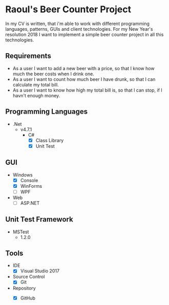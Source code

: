 # Raoul's Beer Counter Project

In my CV is written, that i'm able to work with different programming languages, patterns, GUIs and client technologies.
For my New Year's resolution 2018 I want to implement a simple beer counter project in all this technologies.

## Requirements 

* As a user I want to add a new beer with a price, so that I know how much the beer costs when I drink one.
* As a user I want to count how much beer I have drunk, so that I can calculate my total bill.
* As a user I want to know how high my total bill is, so that I can stop, if I havn't enough money. 

## Programming Languages
* .Net
	* v4.7.1
		* C#
			* [x] Class Library
			* [x] Unit Test
## GUI
* Windows
	* [x] Console
    * [X] WinForms
    * [ ] WPF
    
* Web
  * [ ] ASP.NET 
	
## Unit Test Framework
* MSTest
	* 1.2.0
## Tools 
* IDE
  * [x] Visual Studio 2017
* Source Control 
  * [x] Git
* Repository  
  * [x] GitHub
	